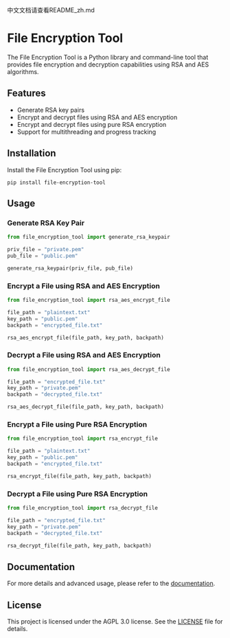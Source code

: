 中文文档请查看README_zh.md
# File Encryption Tool

The File Encryption Tool is a Python library and command-line tool that provides file encryption and decryption capabilities using RSA and AES algorithms.

## Features

- Generate RSA key pairs
- Encrypt and decrypt files using RSA and AES encryption
- Encrypt and decrypt files using pure RSA encryption
- Support for multithreading and progress tracking

## Installation

Install the File Encryption Tool using pip:

```shell
pip install file-encryption-tool
```

## Usage

### Generate RSA Key Pair

```python
from file_encryption_tool import generate_rsa_keypair

priv_file = "private.pem"
pub_file = "public.pem"

generate_rsa_keypair(priv_file, pub_file)
```

### Encrypt a File using RSA and AES Encryption

```python
from file_encryption_tool import rsa_aes_encrypt_file

file_path = "plaintext.txt"
key_path = "public.pem"
backpath = "encrypted_file.txt"

rsa_aes_encrypt_file(file_path, key_path, backpath)
```

### Decrypt a File using RSA and AES Encryption

```python
from file_encryption_tool import rsa_aes_decrypt_file

file_path = "encrypted_file.txt"
key_path = "private.pem"
backpath = "decrypted_file.txt"

rsa_aes_decrypt_file(file_path, key_path, backpath)
```

### Encrypt a File using Pure RSA Encryption

```python
from file_encryption_tool import rsa_encrypt_file

file_path = "plaintext.txt"
key_path = "public.pem"
backpath = "encrypted_file.txt"

rsa_encrypt_file(file_path, key_path, backpath)
```

### Decrypt a File using Pure RSA Encryption

```python
from file_encryption_tool import rsa_decrypt_file

file_path = "encrypted_file.txt"
key_path = "private.pem"
backpath = "decrypted_file.txt"

rsa_decrypt_file(file_path, key_path, backpath)
```

## Documentation

For more details and advanced usage, please refer to the [documentation](https://github.com/MWCT-Technicalization-Organization/File_Encryption_Tool).

## License

This project is licensed under the AGPL 3.0 license. See the [LICENSE](https://github.com/MWCT-Technicalization-Organization/File_Encryption_Tool) file for details.
